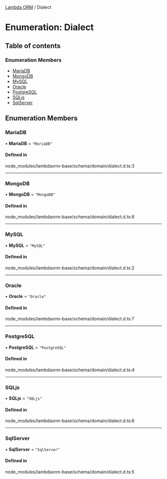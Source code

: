 [Lambda ORM](../README.md) / Dialect

# Enumeration: Dialect

## Table of contents

### Enumeration Members

- [MariaDB](Dialect.md#mariadb)
- [MongoDB](Dialect.md#mongodb)
- [MySQL](Dialect.md#mysql)
- [Oracle](Dialect.md#oracle)
- [PostgreSQL](Dialect.md#postgresql)
- [SQLjs](Dialect.md#sqljs)
- [SqlServer](Dialect.md#sqlserver)

## Enumeration Members

### MariaDB

• **MariaDB** = ``"MariaDB"``

#### Defined in

node_modules/lambdaorm-base/schema/domain/dialect.d.ts:3

___

### MongoDB

• **MongoDB** = ``"MongoDB"``

#### Defined in

node_modules/lambdaorm-base/schema/domain/dialect.d.ts:8

___

### MySQL

• **MySQL** = ``"MySQL"``

#### Defined in

node_modules/lambdaorm-base/schema/domain/dialect.d.ts:2

___

### Oracle

• **Oracle** = ``"Oracle"``

#### Defined in

node_modules/lambdaorm-base/schema/domain/dialect.d.ts:7

___

### PostgreSQL

• **PostgreSQL** = ``"PostgreSQL"``

#### Defined in

node_modules/lambdaorm-base/schema/domain/dialect.d.ts:4

___

### SQLjs

• **SQLjs** = ``"SQLjs"``

#### Defined in

node_modules/lambdaorm-base/schema/domain/dialect.d.ts:6

___

### SqlServer

• **SqlServer** = ``"SqlServer"``

#### Defined in

node_modules/lambdaorm-base/schema/domain/dialect.d.ts:5
